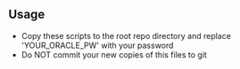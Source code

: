 
## Usage
- Copy these scripts to the root repo directory and replace 'YOUR_ORACLE_PW' with your password
- Do NOT commit your new copies of this files to git
